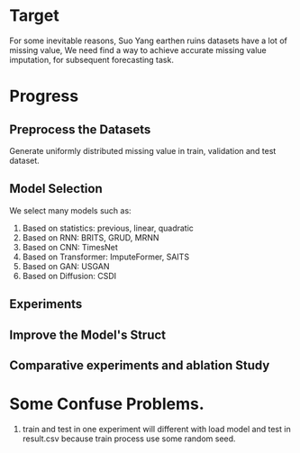 # Target
For some inevitable reasons, Suo Yang earthen ruins datasets have a lot of missing value, We need find a way to achieve accurate missing value imputation, for subsequent forecasting task.

# Progress
## Preprocess the Datasets
Generate uniformly distributed missing value in train, validation and test dataset.

## Model Selection
We select many models such as:
1. Based on statistics: previous, linear, quadratic
2. Based on RNN: BRITS, GRUD, MRNN
3. Based on CNN: TimesNet
4. Based on Transformer: ImputeFormer, SAITS
5. Based on GAN: USGAN
6. Based on Diffusion: CSDI

## Experiments

## Improve the Model's Struct

## Comparative experiments and ablation Study

# Some Confuse Problems.
1. train and test in one experiment will different with load model and test in result.csv
because train process use some random seed.
